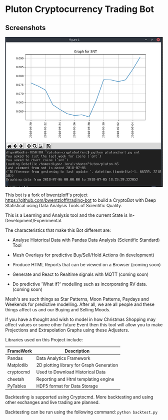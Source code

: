 # Pluton Cryptocurrency Trading Bot

## Screenshots
![Screenshot](https://github.com/clixx-io/pluton-cryptobot/raw/master/doc/images/2018-07-06-182650.png)

This bot is a fork of bwentzloff's project https://github.com/bwentzloff/trading-bot to
build a CryptoBot with Deep Statistical using Data Analysis Tools of Scientific Quality.

This is a Learning and Analysis tool and the current State is In-Development/Experimental. 

The characteristics that make this Bot different are:

 - Analyse Historical Data with Pandas Data Analysis (Scientific Standard) Tool
 
 - Mesh Overlays for predictive Buy/Sell/Hold Actions (in development)
 
 - Produce HTML Reports that can be viewed on a Browser (coming soon)
 
 - Generate and React to Realtime signals with MQTT (coming soon)
 
 - Do predictive 'What if?' modelling such as incorporating RV data. (coming soon)
 
Mesh's are such things as Star Patterns, Moon Patterns, Paydays and Weekends
for predictive modelling. After all, we are all people and these things affect us and
our Buying and Selling Moods.

If you have a thought and wish to model in how Christmas Shopping may affect values
or some other future Event then this tool will allow you to make Projections and
Extrapolation Graphs using these Adjusters.

Libraries used on this Project include:

| FrameWork  | Description                              |
| ---------- | ---------------------------------------- |
| Pandas     | Data Analytics Framework                 |
| Matplotlib | 2D plotting library for Graph Generation |
| cryptocmd  | Used to Download Historical Data         |
| cheetah    | Reporting and Html templating engine     |
| PyTables   | HDF5 format for Data Storage             |

Backtesting is supported using Cryptocmd. More backtesting and using other exchanges and live trading are planned.

Backtesting can be run using the following command:
`python backtest.py`

